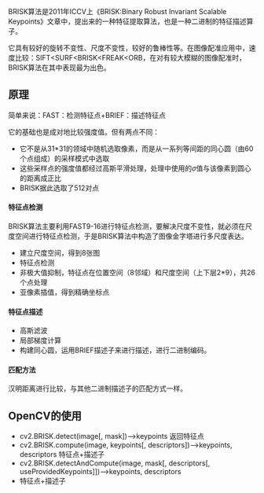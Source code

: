 BRISK算法是2011年ICCV上《BRISK:Binary Robust Invariant Scalable Keypoints》文章中，提出来的一种特征提取算法，也是一种二进制的特征描述算子。

它具有较好的旋转不变性、尺度不变性，较好的鲁棒性等。在图像配准应用中，速度比较：SIFT<SURF<BRISK<FREAK<ORB，在对有较大模糊的图像配准时，BRISK算法在其中表现最为出色。
## 原理
简单来说：FAST：检测特征点+BRIEF：描述特征点

它的基础也是成对地比较强度值。但有两点不同：
- 它不是从31*31的领域中随机选取像素，而是从一系列等间距的同心圆（由60个点组成）的采样模式中选取
- 这些采样点的强度值都经过高斯平滑处理，处理中使用的$\sigma$值与该像素到圆心的距离成正比
- BRISK据此选取了512对点
#### 特征点检测
BRISK算法主要利用FAST9-16进行特征点检测，要解决尺度不变性，就必须在尺度空间进行特征点检测，于是BRISK算法中构造了图像金字塔进行多尺度表达。
- 建立尺度空间，得到8张图
- 特征点检测
- 非极大值抑制，特征点在位置空间（8邻域）和尺度空间（上下层2*9），共26个点处理
- 亚像素插值，得到精确坐标点
#### 特征点描述
- 高斯滤波
- 局部梯度计算
- 构建同心圆，运用BRIEF描述子来进行描述，进行二进制编码。
#### 匹配方法
汉明距离进行比较，与其他二进制描述子的匹配方式一样。
## OpenCV的使用
- cv2.BRISK.detect(image[, mask])-->keypoints
返回特征点
- cv2.BRISK.compute(image, keypoints[, descriptors])-->keypoints, descriptors
特征点+描述子
- cv2.BRISK.detectAndCompute(image, mask[, descriptors[, useProvidedKeypoints]])-->keypoints, descriptors
- 特征点+描述子
